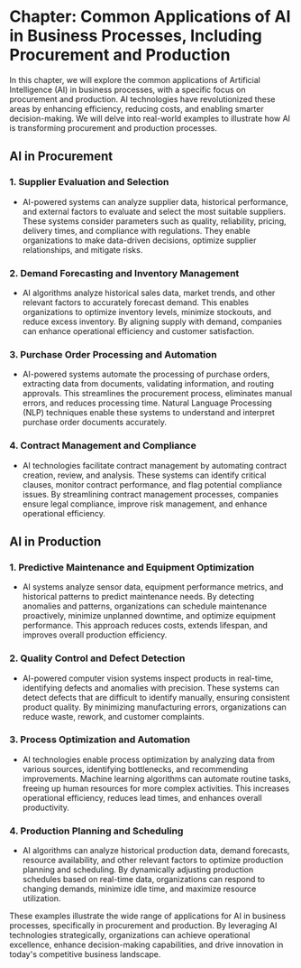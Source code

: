 Chapter: Common Applications of AI in Business Processes, Including Procurement and Production
==============================================================================================

In this chapter, we will explore the common applications of Artificial Intelligence (AI) in business processes, with a specific focus on procurement and production. AI technologies have revolutionized these areas by enhancing efficiency, reducing costs, and enabling smarter decision-making. We will delve into real-world examples to illustrate how AI is transforming procurement and production processes.

AI in Procurement
-----------------

### 1. Supplier Evaluation and Selection

* AI-powered systems can analyze supplier data, historical performance, and external factors to evaluate and select the most suitable suppliers. These systems consider parameters such as quality, reliability, pricing, delivery times, and compliance with regulations. They enable organizations to make data-driven decisions, optimize supplier relationships, and mitigate risks.

### 2. Demand Forecasting and Inventory Management

* AI algorithms analyze historical sales data, market trends, and other relevant factors to accurately forecast demand. This enables organizations to optimize inventory levels, minimize stockouts, and reduce excess inventory. By aligning supply with demand, companies can enhance operational efficiency and customer satisfaction.

### 3. Purchase Order Processing and Automation

* AI-powered systems automate the processing of purchase orders, extracting data from documents, validating information, and routing approvals. This streamlines the procurement process, eliminates manual errors, and reduces processing time. Natural Language Processing (NLP) techniques enable these systems to understand and interpret purchase order documents accurately.

### 4. Contract Management and Compliance

* AI technologies facilitate contract management by automating contract creation, review, and analysis. These systems can identify critical clauses, monitor contract performance, and flag potential compliance issues. By streamlining contract management processes, companies ensure legal compliance, improve risk management, and enhance operational efficiency.

AI in Production
----------------

### 1. Predictive Maintenance and Equipment Optimization

* AI systems analyze sensor data, equipment performance metrics, and historical patterns to predict maintenance needs. By detecting anomalies and patterns, organizations can schedule maintenance proactively, minimize unplanned downtime, and optimize equipment performance. This approach reduces costs, extends lifespan, and improves overall production efficiency.

### 2. Quality Control and Defect Detection

* AI-powered computer vision systems inspect products in real-time, identifying defects and anomalies with precision. These systems can detect defects that are difficult to identify manually, ensuring consistent product quality. By minimizing manufacturing errors, organizations can reduce waste, rework, and customer complaints.

### 3. Process Optimization and Automation

* AI technologies enable process optimization by analyzing data from various sources, identifying bottlenecks, and recommending improvements. Machine learning algorithms can automate routine tasks, freeing up human resources for more complex activities. This increases operational efficiency, reduces lead times, and enhances overall productivity.

### 4. Production Planning and Scheduling

* AI algorithms can analyze historical production data, demand forecasts, resource availability, and other relevant factors to optimize production planning and scheduling. By dynamically adjusting production schedules based on real-time data, organizations can respond to changing demands, minimize idle time, and maximize resource utilization.

These examples illustrate the wide range of applications for AI in business processes, specifically in procurement and production. By leveraging AI technologies strategically, organizations can achieve operational excellence, enhance decision-making capabilities, and drive innovation in today's competitive business landscape.
